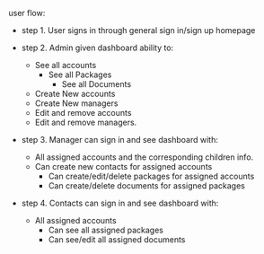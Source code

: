 user flow:

- step 1. User signs in through general sign in/sign up homepage

- step 2. Admin given dashboard ability to:
    * See all accounts
      * See all Packages
        * See all Documents
    * Create New accounts
    * Create New managers
    * Edit and remove accounts
    * Edit and remove managers.

- step 3. Manager can sign in and see dashboard with:
  * All assigned accounts and the corresponding children info.
  * Can create new contacts for assigned accounts
    * Can create/edit/delete packages for assigned accounts
    * Can create/delete documents for assigned packages

- step 4. Contacts can sign in and see dashboard with:
  * All assigned accounts
    * Can see all assigned packages
    * Can see/edit all assigned documents




